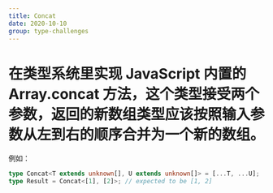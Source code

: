 ```yaml
---
title: Concat
date: 2020-10-10
group: type-challenges
---
```


# 在类型系统里实现 JavaScript 内置的 Array.concat 方法，这个类型接受两个参数，返回的新数组类型应该按照输入参数从左到右的顺序合并为一个新的数组。

例如：

```typescript
type Concat<T extends unknown[], U extends unknown[]> = [...T, ...U];
type Result = Concat<[1], [2]>; // expected to be [1, 2]
```
